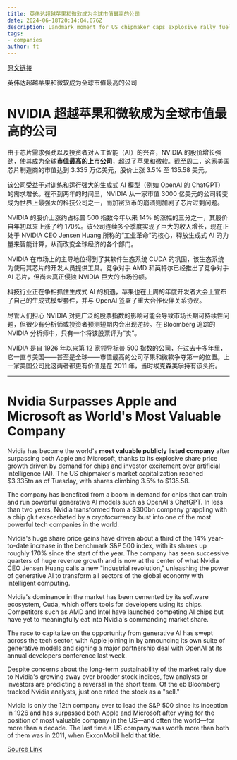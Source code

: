 ```yaml
---
title: 英伟达超越苹果和微软成为全球市值最高的公司
date: 2024-06-18T20:14:04.076Z
description: Landmark moment for US chipmaker caps explosive rally fuelled by investor excitement over artificial intelligence
tags: 
- companies
author: ft
---
```


[原文链接](https://ft.com/content/1ec5523a-80ec-47ba-9f71-8765b4ae4577)

英伟达超越苹果和微软成为全球市值最高的公司

# NVIDIA 超越苹果和微软成为全球市值最高的公司

由于芯片需求强劲以及投资者对人工智能（AI）的兴奋，NVIDIA 的股价增长强劲，使其成为全球**市值最高的上市公司**，超过了苹果和微软。截至周二，这家美国芯片制造商的市值达到 3.335 万亿美元，股价上涨 3.5% 至 135.58 美元。

该公司受益于对训练和运行强大的生成式 AI 模型（例如 OpenAI 的 ChatGPT）的需求增长。在不到两年的时间里，NVIDIA 从一家市值 3000 亿美元的公司转变成为世界上最强大的科技公司之一，而加密货币的崩溃则加剧了芯片过剩问题。

NVIDIA 的股价上涨约占标普 500 指数今年以来 14% 的涨幅的三分之一，其股价自年初以来上涨了约 170%。该公司连续多个季度实现了巨大的收入增长，现在正处于 NVIDIA CEO Jensen Huang 所称的“工业革命”的核心，释放生成式 AI 的力量来智能计算，从而改变全球经济的各个部门。

NVIDIA 在市场上的主导地位得到了其软件生态系统 CUDA 的巩固，该生态系统为使用其芯片的开发人员提供工具。竞争对手 AMD 和英特尔已经推出了竞争对手 AI 芯片，但尚未真正侵蚀 NVIDIA 巨大的市场份额。

科技行业正在争相抓住生成式 AI 的机遇，苹果也在上周的年度开发者大会上宣布了自己的生成式模型套件，并与 OpenAI 签署了重大合作伙伴关系协议。

尽管人们担心 NVIDIA 对更广泛的股票指数的影响可能会导致市场长期可持续性问题，但很少有分析师或投资者预测短期内会出现逆转。在 Bloomberg 追踪的 NVIDIA 分析师中，只有一个将该股票评为“卖”。

NVIDIA 是自 1926 年以来第 12 家领导标普 500 指数的公司，在过去十多年里，它一直与美国——甚至是全球——市值最高的公司苹果和微软争夺第一的位置。上一家美国公司比这两者都更有价值是在 2011 年，当时埃克森美孚持有该头衔。

---

 # Nvidia Surpasses Apple and Microsoft as World's Most Valuable Company

Nvidia has become the world's **most valuable publicly listed company** after surpassing both Apple and Microsoft, thanks to its explosive share price growth driven by demand for chips and investor excitement over artificial intelligence (AI). The US chipmaker's market capitalization reached $3.335tn as of Tuesday, with shares climbing 3.5% to $135.58.

The company has benefited from a boom in demand for chips that can train and run powerful generative AI models such as OpenAI's ChatGPT. In less than two years, Nvidia transformed from a $300bn company grappling with a chip glut exacerbated by a cryptocurrency bust into one of the most powerful tech companies in the world.

Nvidia's huge share price gains have driven about a third of the 14% year-to-date increase in the benchmark S&P 500 index, with its shares up roughly 170% since the start of the year. The company has seen successive quarters of huge revenue growth and is now at the center of what Nvidia CEO Jensen Huang calls a new "industrial revolution," unleashing the power of generative AI to transform all sectors of the global economy with intelligent computing.

Nvidia's dominance in the market has been cemented by its software ecosystem, Cuda, which offers tools for developers using its chips. Competitors such as AMD and Intel have launched competing AI chips but have yet to meaningfully eat into Nvidia's commanding market share.

The race to capitalize on the opportunity from generative AI has swept across the tech sector, with Apple joining in by announcing its own suite of generative models and signing a major partnership deal with OpenAI at its annual developers conference last week.

Despite concerns about the long-term sustainability of the market rally due to Nvidia's growing sway over broader stock indices, few analysts or investors are predicting a reversal in the short term. Of the eb Bloomberg tracked Nvidia analysts, just one rated the stock as a "sell."

Nvidia is only the 12th company ever to lead the S&P 500 since its inception in 1926 and has surpassed both Apple and Microsoft after vying for the position of most valuable company in the US—and often the world—for more than a decade. The last time a US company was worth more than both of them was in 2011, when ExxonMobil held that title.

[Source Link](https://ft.com/content/1ec5523a-80ec-47ba-9f71-8765b4ae4577)

